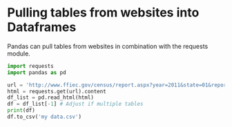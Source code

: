 # Pulling tables from websites into Dataframes

Pandas can pull tables from websites in combination with the requests module. 


```python
import requests
import pandas as pd

url = 'http://www.ffiec.gov/census/report.aspx?year=2011&state=01&report=demographic&msa=11500' # Your URL
html = requests.get(url).content
df_list = pd.read_html(html)
df = df_list[-1] # Adjust if multiple tables
print(df)
df.to_csv('my data.csv')
```
